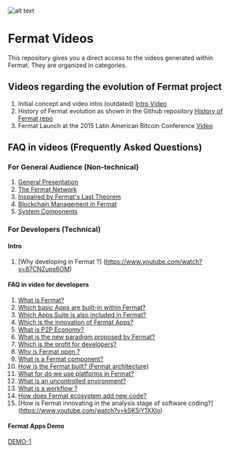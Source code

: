 ![alt text](https://github.com/bitDubai/media-kit/blob/master/MediaKit/Fermat%20Branding/Fermat%20Logotype/Fermat_Logo_3D.png "Fermat Logo")

# Fermat Videos

This repository gives you a direct access to the videos generated within Fermat.
They are organized in categories.

## Videos regarding the evolution of Fermat project
1. Initial concept and video intro (outdated) [Intro Video](https://youtu.be/bLiqhTrEWMU) <br> 
2. History of Fermat evolution as shown in the Github repository [History of Fermat repo](https://www.youtube.com/watch?v=qxRZlUGNEx0)<br>
3. Fermat Launch at the 2015 Latin American Bitcoin Conference [Video](https://www.youtube.com/watch?v=PoZgN6-nxSU)

## FAQ in videos (Frequently Asked Questions)

### For General Audience (Non-technical)

1. [General Presentation](https://www.youtube.com/watch?v=njmg7ScVmjM)
2. [The Fermat Network](https://www.youtube.com/watch?v=xQnJeqfrKTk)
3. [Inspaired by Fermat's Last Theorem](https://www.youtube.com/watch?v=TASGow_0mFs&index=2&list=PLUOWsiNcuc5zSuuHqDoQ61AZz00uC3OwM)
4. [Blockchain Management in Fermat](https://www.youtube.com/watch?v=tHdUz7WEI0Q&index=4&list=PLUOWsiNcuc5zSuuHqDoQ61AZz00uC3OwM)
5. [System Components](https://www.youtube.com/watch?v=kijC9PDR68k&index=5&list=PLUOWsiNcuc5zSuuHqDoQ61AZz00uC3OwM)

### For Developers (Technical)

#### Intro
1. [Why developing in Fermat ?] (https://www.youtube.com/watch?v=87CNZups6OM)
 

#### FAQ in video for developers
1. [What is Fermat?](https://www.youtube.com/watch?v=Fq8VYBJtzsw)
2. [Which basic Apps are built-in within Fermat?](https://www.youtube.com/watch?v=7WT5S4u8Ck0)
3. [Which Apps Suite is also included in Fermat?](https://www.youtube.com/watch?v=BhSkCN0CBGM)
4. [Which is the innovation of Fermat Apps?](https://www.youtube.com/watch?v=0Cx8MP1Llzk)
5. [What is P2P Economy?](https://www.youtube.com/watch?v=r6EMIU_ELFI)
6. [What is the new paradigm proposed by Fermat?](https://www.youtube.com/watch?v=Nbo_YG_M95M)
7. [Which is the profit for developers?](https://www.youtube.com/watch?v=244MuvMaXaQ)
8. [Why is Fermat open ?](https://www.youtube.com/watch?v=ZYQAWFE1Pt4)
9. [What is a Fermat component?](https://www.youtube.com/watch?v=cEQgfO1NICM)
10. [How is the Fermat built? (Fermat architecture)](https://www.youtube.com/watch?v=IZRMRsMAP7I)
11. [What for do we use platforms in Fermat?](https://www.youtube.com/watch?v=XxjSQJOJyQ0)
12. [What is an uncontrolled environment?](https://www.youtube.com/watch?v=Igt2COlhDWo)
13. [What  is a workflow ?](https://www.youtube.com/watch?v=DyUmHkQiYMs)
14. [How does Fermat ecosystem add new code?](https://www.youtube.com/watch?v=DcZLYiS3OcQ)
15. [How is Fermat innovating in the analysis stage of software coding?] (https://www.youtube.com/watch?v=kSK5iY1XXlo)

#### Fermat Apps Demo
[DEMO-1](https://www.youtube.com/watch?v=Ib0H70hWxNI)








